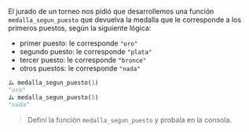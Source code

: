 El jurado de un torneo nos pidió que desarrollemos una función `medalla_segun_puesto` que devuelva la medalla que le corresponde a los primeros puestos, según la siguiente lógica:

* primer puesto: le corresponde `"oro"`
* segundo puesto: le corresponde `"plata"`
* tercer puesto: le corresponde `"bronce"`
* otros puestos: le corresponde `"nada"`

```python
ム medalla_segun_puesto(1)
"oro"
ム medalla_segun_puesto(5)
"nada"
```

> Definí la función `medalla_segun_puesto` y probala en la consola. 

